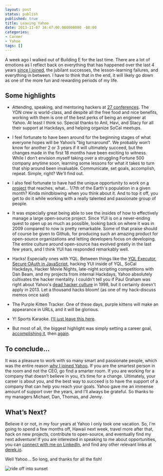 ```yaml
---
layout: post
status: publish
published: true
title: Leaving Yahoo
date: 2013-11-07 16:47:00.000000000 -08:00
categories:
- Career
- Yahoo
tags: []
---
```

A week ago I walked out of Building E for the last time. There are a lot of emotions as I reflect back on everything that has happened over the last 4 years [since I joined](http://derek.io/blog/2009/im-a-yahoo), the jubilant successes, the lesson-learning failures, and everything in between. I have to think that in the end, it will likely go down as one of the more fun and rewarding periods of my life.

<!--more-->

## Some highlights

* Attending, speaking, and mentoring hackers at [27 conferences](http://derekgathright.com/resume/#conferences). The YDN crew is world-class, and despite all the free food and nice benefits, working with them is one of the best perks of being an engineer at Yahoo. At least I think so. Special thanks to Anil, Havi, and Stacy for all their support at Hackdays, and helping organize SoCal meetups.

* I feel fortunate to have been around for the beginning stages of what everyone hopes will be Yahoo’s "big turnaround". We probably won’t know for another 2 or 3 years if it will ultimately succeed, but the changes made in the first 18 months have been exciting to witness. While I don’t envision myself taking over a struggling Fortune 500 company anytime soon, learning some lessons for what it takes to turn that ship around been invaluable. Communicate, set goals, accomplish, repeat. Simple, right? We'll find out.

* I also feel fortunate to have had the unique opportunity to work on [a project](http://yuilibrary.com/) that reaches, what... 1/7th of the Earth's population in a given month? Kinda mindblowing when you think about it. And to top it off, you get to do it while working with a really talented and passionate group of people.

* It was especially great being able to see the insides of how to effectively manage a large open-source project. Since YUI is on a never-ending quest to open up as much as possible, looking back on where it was in 2009 compared to now is pretty remarkable. Some of that praise should of course be given to Github, for producing such an amazing product for open-source organizations and letting developers focus on developing. The entire culture around open-source has evolved greatly in the last few years, and I think YUI has responded remarkably well.

* Hacks! Especially ones with YQL. Between things like the [YQL Executor](https://github.com/yahoo/yql-executor), [Secure OAuth in JavaScript](http://derek.io/blog/2010/how-to-secure-oauth-in-javascript/), hacking YUI inside of YQL, SoCal Hackdays, Hacker Movie Nights, late-night scripting competitions with Dan Beam, and my projects from internal Hackdays, Yahoo absolutely cultivates the hacker mentality. I couldn't tell you if Paul Graham was right about Yahoo's [dead hacker culture](http://www.paulgraham.com/yahoo.html) in 1998, but it certainly doesn't apply in 2013\. Let a thousand hacks bloom! (as one of my hack-discuss memos once said)

* The Purple Kitten Tracker. One of these days, purple kittens will make an appearance in URLs, and it will be glorious.

* Y! Sports Karaoke. [I'll just leave this here](http://www.youtube.com/watch?v=izGwDsrQ1eQ).

* But most of all, the biggest highlight was simply setting a career goal, [accomplishing it](http://derek.io/blog/2010/return-to-sunnyvale), then [again](http://derek.io/blog/2011/joining-yui).

## To conclude...

It was a pleasure to work with so many smart and passionate people, which was the entire reason [why I joined Yahoo](http://derek.io/blog/2011/the-best-career-advice-youll-ever-get). If you are the smartest person in the room and not the CEO, go find a smarter room. If you are working for a company that doesn’t believe in you, it’s time for a change. Ultimately, your career is about you, and the best way to succeed is to have the support of a company that can help you reach your goals. Yahoo gave me an immense amount of support over the years, and I'll always be grateful. So thanks to my managers Michael, Dan, Thomas, and Jenny.

## What’s Next?

Believe it or not, in my four years at Yahoo I only took one vacation. So, I'm going to spend a few months off, Hawaii next week, travel more after that, hack on new projects, contribute to open-source, and eventually find my next adventure! If you are interested in speaking to me about opportunities, you can [connect with me on LinkedIn](http://www.linkedin.com/in/derekgathright), and find any other relevant links at [derek.io](http://derek.io/).

Well Yahoo... So long, and thanks for all the fish!

![ride off into sunset](http://i.imgur.com/rJVteIv.jpg)
